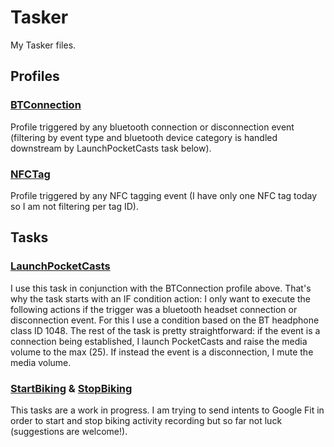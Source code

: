 # Tasker

My Tasker files.

## Profiles

### [BTConnection](BTConnection.prf.xml)

Profile triggered by any bluetooth connection or disconnection event (filtering by event type and bluetooth device category is handled downstream by LaunchPocketCasts task below).

### [NFCTag](NFCTag.prf.xml)

Profile triggered by any NFC tagging event (I have only one NFC tag today so I am not filtering per tag ID).

## Tasks

### [LaunchPocketCasts](LaunchPocketCasts.tsk.xml)

I use this task in conjunction with the BTConnection profile above. That's why the task starts with an IF condition action: I only want to execute the following actions if the trigger was a bluetooth headset connection or disconnection event. For this I use a condition based on the BT headphone class ID 1048. The rest of the task is pretty straightforward: if the event is a connection being established, I launch PocketCasts and raise the media volume to the max (25). If instead the event is a disconnection, I mute the media volume.

### [StartBiking](StartBiking.tsk.xml) & [StopBiking](StopBiking.tsk.xml)

This tasks are a work in progress. I am trying to send intents to Google Fit in order to start and stop biking activity recording but so far not luck (suggestions are welcome!).
